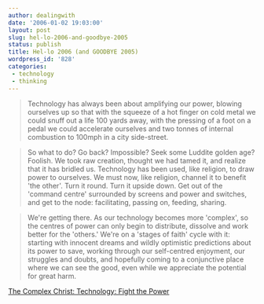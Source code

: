 ```yaml
---
author: dealingwith
date: '2006-01-02 19:03:00'
layout: post
slug: hel-lo-2006-and-goodbye-2005
status: publish
title: Hel-lo 2006 (and GOODBYE 2005)
wordpress_id: '828'
categories:
 - technology
 - thinking
---
```


> Technology has always been about amplifying our power, blowing ourselves up
so that with the squeeze of a hot finger on cold metal we could snuff out a
life 100 yards away, with the pressing of a foot on a pedal we could
accelerate ourselves and two tonnes of internal combustion to 100mph in a city
side-street.

> So what to do? Go back? Impossible? Seek some Luddite golden age? Foolish. We
took raw creation, thought we had tamed it, and realize that it has bridled
us. Technology has been used, like religion, to draw power to ourselves. We
must now, like religion, channel it to benefit 'the other'. Turn it round.
Turn it upside down. Get out of the 'command centre' surrounded by screens and
power and switches, and get to the node: facilitating, passing on, feeding,
sharing.

> We're getting there. As our technology becomes more 'complex', so the centres
of power can only begin to distribute, dissolve and work better for the
'others.' We're on a 'stages of faith' cycle with it: starting with innocent
dreams and wildly optimistic predictions about its power to save, working
through our self-centred enjoyment, our struggles and doubts, and hopefully
coming to a conjunctive place where we can see the good, even while we
appreciate the potential for great harm.

[The Complex Christ: Technology: Fight the Power][1]

   [1]: http://thecomplexchrist.typepad.com/the_complex_christ/2006/01/technology_figh.html#more
